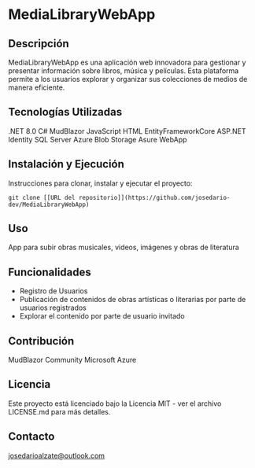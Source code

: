 # MediaLibraryWebApp
## Descripción
MediaLibraryWebApp es una aplicación web innovadora para gestionar y presentar información sobre libros, música y películas. Esta plataforma permite a los usuarios explorar y organizar sus colecciones de medios de manera eficiente.

## Tecnologías Utilizadas
.NET 8.0
C#
MudBlazor
JavaScript
HTML
EntityFrameworkCore
ASP.NET Identity
SQL Server
Azure Blob Storage
Asure WebApp
## Instalación y Ejecución
Instrucciones para clonar, instalar y ejecutar el proyecto:

```
git clone [[URL del repositorio]](https://github.com/josedario-dev/MediaLibraryWebApp)
```

## Uso
App para subir obras musicales, videos, imágenes y obras de literatura

## Funcionalidades
- Registro de Usuarios
- Publicación de contenidos de obras artísticas o literarias por parte de usuarios registrados
- Explorar el contenido por parte de usuario invitado



## Contribución
MudBlazor Community
Microsoft
Azure


## Licencia
Este proyecto está licenciado bajo la Licencia MIT - ver el archivo LICENSE.md para más detalles.

## Contacto
josedarioalzate@outlook.com

